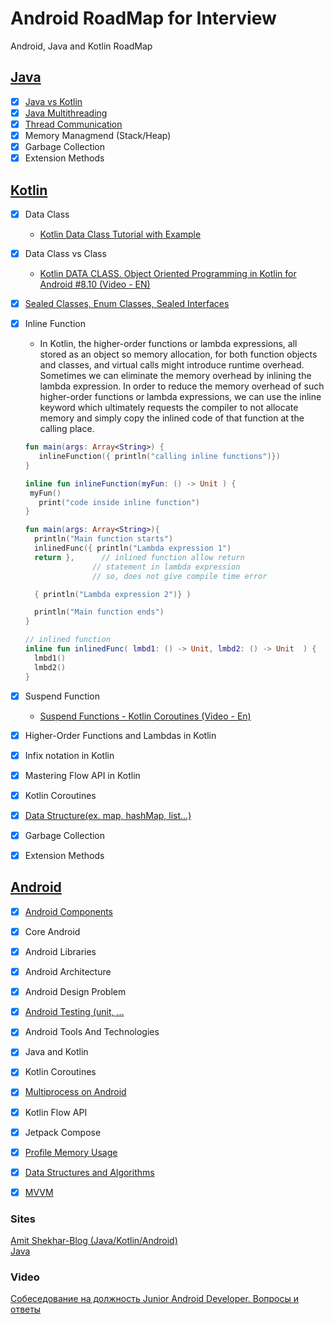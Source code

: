 # Android RoadMap for Interview
Android, Java and Kotlin RoadMap

## [Java](https://github.com/goodluck3301/android-interview/tree/main/Java)
- [x] [Java vs Kotlin](https://www.youtube.com/watch?v=RPvEAcjVvBQ)
- [x] [Java Multithreading](https://github.com/goodluck3301/android-interview/tree/main/Java/MultiThreading)
- [x] [Thread Communication](https://github.com/goodluck3301/android-interview/tree/main/Java/MultiThreading)
- [x] Memory Managmend (Stack/Heap)
- [x] Garbage Collection
- [x] Extension Methods

## [Kotlin](https://github.com/goodluck3301/android-interview/tree/main/Kotin)
- [x] Data Class
  - [Kotlin Data Class Tutorial with Example](https://www.youtube.com/watch?v=L0VulZZPGbI)
- [x] Data Class vs Class
  - [Kotlin DATA CLASS. Object Oriented Programming in Kotlin for Android #8.10 (Video - EN)](https://www.youtube.com/watch?v=Z6xj7hta7Ac)
- [x] [Sealed Classes, Enum Classes, Sealed Interfaces](https://github.com/goodluck3301/android-interview/blob/main/Android/SealedClass/README.md#enum-class--sealed-class)
- [x] Inline Function
  - In Kotlin, the higher-order functions or lambda expressions, all stored as an object so memory allocation, for both function objects and classes, and virtual calls might introduce runtime overhead. Sometimes we can eliminate the memory overhead by inlining the lambda expression. In order to reduce the memory overhead of such higher-order functions or lambda expressions, we can use the inline keyword which ultimately requests the compiler to not allocate memory and simply copy the inlined code of that function at the calling place.
   ```kt
  fun main(args: Array<String>) {  
      inlineFunction({ println("calling inline functions")})  
  }  
  
  inline fun inlineFunction(myFun: () -> Unit ) {  
    myFun()  
      print("code inside inline function")  
  }  
    ```
   
    ```kt
   fun main(args: Array<String>){
      println("Main function starts")
      inlinedFunc({ println("Lambda expression 1")
      return },      // inlined function allow return
                   // statement in lambda expression
                   // so, does not give compile time error
 
      { println("Lambda expression 2")} )
 
      println("Main function ends")
    }
    
    // inlined function
    inline fun inlinedFunc( lmbd1: () -> Unit, lmbd2: () -> Unit  ) { 
      lmbd1()
      lmbd2()
    }
    ```
- [x] Suspend Function
  - [Suspend Functions - Kotlin Coroutines (Video - En)](https://www.youtube.com/watch?v=yc_WfBp-PdE) 
- [x] Higher-Order Functions and Lambdas in Kotlin
- [x] Infix notation in Kotlin
- [x] Mastering Flow API in Kotlin
- [x] Kotlin Coroutines
- [x] [Data Structure(ex. map, hashMap, list...)](https://github.com/goodluck3301/data-structures-and-algorithms)
- [x] Garbage Collection
- [x] Extension Methods


## [Android](https://github.com/goodluck3301/android-interview/tree/main/Android)

- [x] [Android Components](https://github.com/goodluck3301/android-interview/tree/main/Android#android-components)
- [x] Core Android
- [x] Android Libraries
- [x] Android Architecture
- [x] Android Design Problem
- [x] [Android Testing (unit, ...](https://github.com/goodluck3301/android-interview/tree/main/Android#testing-android)
- [x] Android Tools And Technologies
- [x] Java and Kotlin
- [x] Kotlin Coroutines
- [x] [Multiprocess on Android](https://medium.com/@rotxed/going-multiprocess-on-android-52975ed8863c)
- [x] Kotlin Flow API
- [x] Jetpack Compose
- [x] [Profile Memory Usage](https://www.kodeco.com/books/android-debugging-by-tutorials/v1.0/chapters/10-profile-memory-usage)
- [x] [Data Structures and Algorithms](https://github.com/goodluck3301/data-structures-and-algorithms)
- [x] [MVVM](https://github.com/goodluck3301/android-interview/tree/main/Android/MVVM)


### Sites
[Amit Shekhar-Blog (Java/Kotlin/Android)](https://github.com/amitshekhariitbhu/android-interview-questions#core-android)</br>
[Java](https://www.javapedia.net/module/Java)


### Video
[Собеседование на должность Junior Android Developer. Вопросы и ответы](https://www.youtube.com/watch?v=odnGQh08b8Q)
